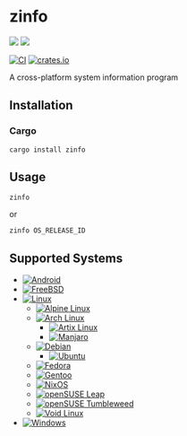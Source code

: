 # zinfo

![](https://user-images.githubusercontent.com/19353212/195171625-9c147122-5808-42d3-85e7-5777643de41c.png)
![](https://user-images.githubusercontent.com/19353212/195171652-c3098080-9977-4590-9e36-e4692ad10222.png)

[![CI](https://github.com/Zaechus/zinfo/actions/workflows/ci.yml/badge.svg)](https://github.com/Zaechus/zinfo/actions/workflows/ci.yml)
[![crates.io](https://img.shields.io/crates/v/zinfo)](https://crates.io/crates/zinfo)

A cross-platform system information program

## Installation

### Cargo
```
cargo install zinfo
```

## Usage
```
zinfo
```
or
```
zinfo OS_RELEASE_ID
```

## Supported Systems

- [![Android](https://img.shields.io/badge/OS-Android-3ddc84?logo=Android)](https://www.android.com/)
- [![FreeBSD](https://img.shields.io/badge/OS-FreeBSD-darkred?logo=FreeBSD)](https://www.freebsd.org/)
- [![Linux](https://img.shields.io/badge/OS-Linux-yellow?logo=Linux)](https://kernel.org/)
    - [![Alpine Linux](https://img.shields.io/badge/OS-Alpine%20Linux-0d597f?logo=Alpine+Linux)](https://www.alpinelinux.org/)
    - [![Arch Linux](https://img.shields.io/badge/OS-Arch%20Linux-blue?logo=Arch+Linux)](https://archlinux.org/)
        - [![Artix Linux](https://img.shields.io/badge/OS-Artix%20Linux-blue?logo=Artix+Linux)](https://artixlinux.org/)
        - [![Manjaro](https://img.shields.io/badge/OS-Manjaro-35bf5c?logo=Manjaro)](https://manjaro.org/)
    - [![Debian](https://img.shields.io/badge/OS-Debian-darkred?logo=Debian)](https://www.debian.org/)
        - [![Ubuntu](https://img.shields.io/badge/OS-Ubuntu-orange?logo=Ubuntu)](https://ubuntu.com/)
    - [![Fedora](https://img.shields.io/badge/OS-Fedora-51a2da?logo=Fedora)](https://getfedora.org/)
    - [![Gentoo](https://img.shields.io/badge/OS-Gentoo-54487A?logo=Gentoo)](https://www.gentoo.org/)
    - [![NixOS](https://img.shields.io/badge/OS-NixOS-6e9bcb?logo=NixOS)](https://nixos.org/)
    - [![openSUSE Leap](https://img.shields.io/badge/OS-Leap-74bb20?logo=openSUSE)](https://www.opensuse.org/)
    - [![openSUSE Tumbleweed](https://img.shields.io/badge/OS-Tumbleweed-74bb20?logo=openSUSE)](https://www.opensuse.org/)
    - [![Void Linux](https://img.shields.io/badge/OS-Void%20Linux-478061?logo=Linux)](https://voidlinux.org/)
- [![Windows](https://img.shields.io/badge/OS-Windows-blue?logo=Windows)](https://www.microsoft.com/en-us/windows)

